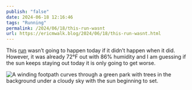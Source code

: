 ```yaml
---
publish: "false"
date: 2024-06-18 12:16:46
tags: "Running"
permalink: /2024/06/18/this-run-wasnt
url: https://ericmwalk.blog/2024/06/18/this-run-wasnt.html
---
```


This [run](https://strava.com/activities/11681286577) wasn’t going to happen today if it didn’t happen when it did. However, it was already 72°F out with 86% humidity and I am guessing if the sun keeps staying out today it is only going to get worse.

![A winding footpath curves through a green park with trees in the background under a cloudy sky with the sun beginning to set.](https://ericmwalk.blog/uploads/2024/img-0397.jpeg)